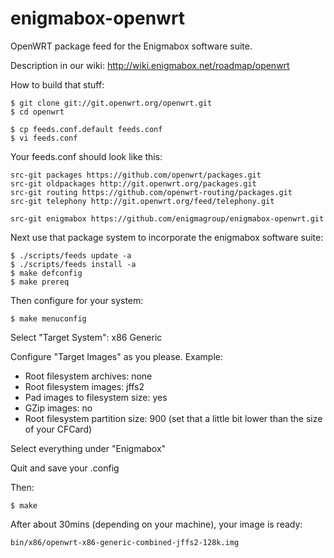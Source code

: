 enigmabox-openwrt
=================

OpenWRT package feed for the Enigmabox software suite.

Description in our wiki: http://wiki.enigmabox.net/roadmap/openwrt

How to build that stuff:

    $ git clone git://git.openwrt.org/openwrt.git
    $ cd openwrt

    $ cp feeds.conf.default feeds.conf
    $ vi feeds.conf

Your feeds.conf should look like this:

    src-git packages https://github.com/openwrt/packages.git
    src-git oldpackages http://git.openwrt.org/packages.git
    src-git routing https://github.com/openwrt-routing/packages.git
    src-git telephony http://git.openwrt.org/feed/telephony.git

    src-git enigmabox https://github.com/enigmagroup/enigmabox-openwrt.git

Next use that package system to incorporate the enigmabox software suite:

    $ ./scripts/feeds update -a
    $ ./scripts/feeds install -a
    $ make defconfig
    $ make prereq

Then configure for your system:

    $ make menuconfig

Select "Target System": x86 Generic

Configure "Target Images" as you please. Example:
* Root filesystem archives: none
* Root filesystem images: jffs2
* Pad images to filesystem size: yes
* GZip images: no
* Root filesystem partition size: 900 (set that a little bit lower than the size of your CFCard)

Select everything under "Enigmabox"

Quit and save your .config

Then:

    $ make

After about 30mins (depending on your machine), your image is ready:

    bin/x86/openwrt-x86-generic-combined-jffs2-128k.img

